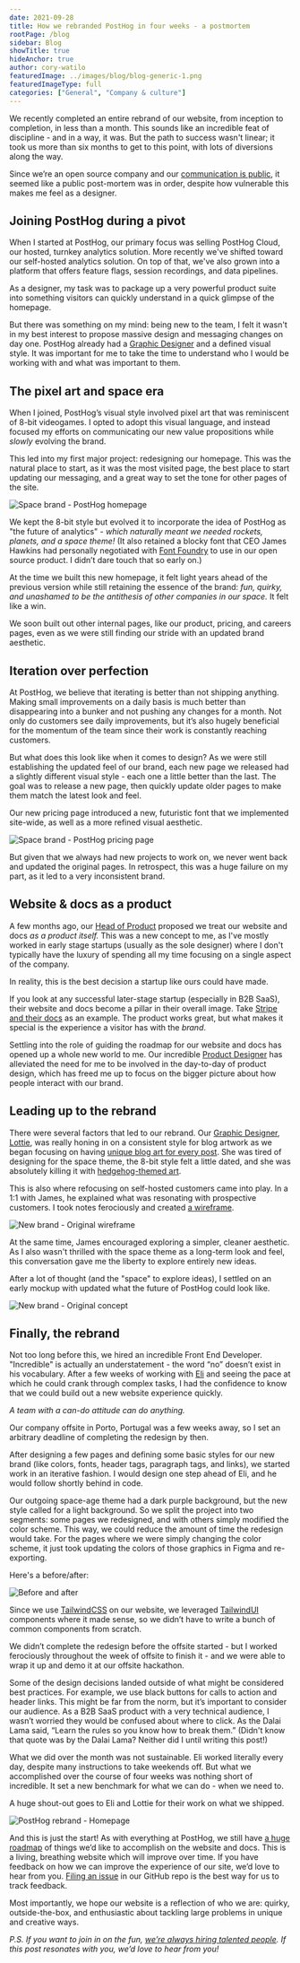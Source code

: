 ```yaml
---
date: 2021-09-28
title: How we rebranded PostHog in four weeks - a postmortem
rootPage: /blog
sidebar: Blog
showTitle: true
hideAnchor: true
author: cory-watilo
featuredImage: ../images/blog/blog-generic-1.png
featuredImageType: full
categories: ["General", "Company & culture"]
---
```

We recently completed an entire rebrand of our website, from inception to completion, in less than a month. This sounds like an incredible feat of discipline - and in a way, it was. But the path to success wasn't linear; it took us more than six months to get to this point, with lots of diversions along the way.

Since we’re an open source company and our [communication is public](/handbook/company/communication#public-by-default), it seemed like a public post-mortem was in order, despite how vulnerable this makes me feel as a designer.

## Joining PostHog during a pivot

When I started at PostHog, our primary focus was selling PostHog Cloud, our hosted, turnkey analytics solution. More recently we've shifted toward our self-hosted analytics solution. On top of that, we've also grown into a platform that offers feature flags, session recordings, and data pipelines.

As a designer, my task was to package up a very powerful product suite into something visitors can quickly understand in a quick glimpse of the homepage.

But there was something on my mind: being new to the team, I felt it wasn't in my best interest to propose massive design and messaging changes on day one. PostHog already had a [Graphic Designer](/handbook/company/team#lottie-coxon-graphic-designer) and a defined visual style. It was important for me to take the time to understand who I would be working with and what was important to them.

## The pixel art and space era
When I joined, PostHog’s visual style involved pixel art that was reminiscent of 8-bit videogames. I opted to adopt this visual language, and instead focused my efforts on communicating our new value propositions while _slowly_ evolving the brand.

This led into my first major project: redesigning our homepage. This was the natural place to start, as it was the most visited page, the best place to start updating our messaging, and a great way to set the tone for other pages of the site.

![Space brand - PostHog homepage](../images/blog/brand-postmortem/space-brand-homepage.png)

We kept the 8-bit style but evolved it to incorporate the idea of PostHog as "the future of analytics" - _which naturally meant we needed rockets, planets, and a space theme!_ (It also retained a blocky font that CEO James Hawkins had personally negotiated with [Font Foundry](http://www.fontfoundry.com/) to use in our open source product. I didn’t dare touch that so early on.)

At the time we built this new homepage, it felt light years ahead of the previous version while still retaining the essence of the brand: _fun, quirky, and unashamed to be the antithesis of other companies in our space._ It felt like a win.

We soon built out other internal pages, like our product, pricing, and careers pages, even as we were still finding our stride with an updated brand aesthetic. 

## Iteration over perfection
At PostHog, we believe that iterating is better than not shipping anything. Making small improvements on a daily basis is much better than disappearing into a bunker and not pushing any changes for a month. Not only do customers see daily improvements, but it’s also hugely beneficial for the momentum of the team since their work is constantly reaching customers.

But what does this look like when it comes to design? As we were still establishing the updated feel of our brand, each new page we released had a slightly different visual style - each one a little better than the last. The goal was to release a new page, then quickly update older pages to make them match the latest look and feel.

Our new pricing page introduced a new, futuristic font that we implemented site-wide, as well as a more refined visual aesthetic.

![Space brand - PostHog pricing page](../images/blog/brand-postmortem/space-brand-pricing.png)
 
But given that we always had new projects to work on, we never went back and updated the original pages. In retrospect, this was a huge failure on my part, as it led to a very inconsistent brand.

## Website & docs as a product
A few months ago, our [Head of Product](https://posthog.com/handbook/company/team#marcus-hyett-head-of-product) proposed we treat our website and docs _as a product itself._ This was a new concept to me, as I've mostly worked in early stage startups (usually as the sole designer) where I don't typically have the luxury of spending all my time focusing on a single aspect of the company.

In reality, this is the best decision a startup like ours could have made.

If you look at any successful later-stage startup (especially in B2B SaaS), their website and docs become a pillar in their overall image. Take [Stripe and their docs](https://stripe.com/docs) as an example. The product works great, but what makes it special is the experience a visitor has with the _brand_.

Settling into the role of guiding the roadmap for our website and docs has opened up a whole new world to me. Our incredible [Product Designer](https://posthog.com/handbook/company/team#chris-clark-product-designer) has alleviated the need for me to be involved in the day-to-day of product design, which has freed me up to focus on the bigger picture about how people interact with our brand.

## Leading up to the rebrand
There were several factors that led to our rebrand. Our [Graphic Designer, Lottie](https://posthog.com/handbook/company/team#lottie-coxon-graphic-designer), was really honing in on a consistent style for blog artwork as we began focusing on having [unique blog art for every post](https://posthog.com/blog). She was tired of designing for the space theme, the 8-bit style felt a little dated, and she was absolutely killing it with [hedgehog-themed art](https://posthog.com/media).

This is also where refocusing on self-hosted customers came into play. In a 1:1 with James, he explained what was resonating with prospective customers. I took notes ferociously and created [a wireframe](https://balsamiq.cloud/sd0i9zq/pxvojo4/r0A75).

![New brand - Original wireframe](../images/blog/brand-postmortem/new-brand-wireframe.png)

At the same time, James encouraged exploring a simpler, cleaner aesthetic. As I also wasn't thrilled with the space theme as a long-term look and feel, this conversation gave me the liberty to explore entirely new ideas. 

After a lot of thought (and the "space" to explore ideas), I settled on an early mockup with updated what the future of PostHog could look like.

![New brand - Original concept](../images/blog/brand-postmortem/new-brand-concept.png)

## Finally, the rebrand

Not too long before this, we hired an incredible Front End Developer. "Incredible" is actually an understatement - the word “no” doesn’t exist in his vocabulary. After a few weeks of working with [Eli](https://posthog.com/handbook/company/team#eli-kinsey-front-end-developer) and seeing the pace at which he could crank through complex tasks, I had the confidence to know that we could build out a new website experience quickly.

_A team with a can-do attitude can do anything._

Our company offsite in Porto, Portugal was a few weeks away, so I set an arbitrary deadline of completing the redesign by then.

After designing a few pages and defining some basic styles for our new brand (like colors, fonts, header tags, paragraph tags, and links),  we started work in an iterative fashion. I would design one step ahead of Eli, and he would follow shortly behind in code.

Our outgoing space-age theme had a dark purple background, but the new style called for a light background. So we split the project into two segments: some pages we redesigned, and with others simply modified the color scheme. This way, we could reduce the amount of time the redesign would take. For the pages where we were simply changing the color scheme, it just took updating the colors of those graphics in Figma and re-exporting.

Here's a before/after:

![Before and after](../images/blog/brand-postmortem/before-after.png)

Since we use [TailwindCSS](http://tailwindcss.com/) on our website, we leveraged [TailwindUI](https://tailwindui.com/) components where it made sense, so we didn’t have to write a bunch of common components from scratch.

We didn’t complete the redesign before the offsite started - but I worked ferociously throughout the week of offsite to finish it - and we were able to wrap it up and demo it at our offsite hackathon.

Some of the design decisions landed outside of what might be considered best practices. For example, we use black buttons for calls to action and header links. This might be far from the norm, but it’s important to consider our audience. As a B2B SaaS product with a very technical audience, I wasn’t worried they would be confused about where to click. As the Dalai Lama said, “Learn the rules so you know how to break them.”  (Didn't know that quote was by the Dalai Lama? Neither did I until writing this post!)

What we did over the month was not sustainable. Eli worked literally every day, despite many instructions to take weekends off. But what we accomplished over the course of four weeks was nothing short of incredible. It set a new benchmark for what we can do - when we need to.

A huge shout-out goes to Eli and Lottie for their work on what we shipped.

![PostHog rebrand - Homepage](../images/blog/brand-postmortem/final-new-brand.png)

And this is just the start! As with everything at PostHog, we still have [a huge roadmap](https://docs.google.com/document/d/16tORGZcfazvWMSONd7MrKqFjh98RJcfDdqxtZfCFrGs/edit?usp=sharing) of things we’d like to accomplish on the website and docs. This is a living, breathing website which will improve over time. If you have feedback on how we can improve the experience of our site, we’d love to hear from you. [Filing an issue](https://github.com/posthog/posthog.com/issues) in our GitHub repo is the best way for us to track feedback.

Most importantly, we hope our website is a reflection of who we are: quirky, outside-the-box, and enthusiastic about tackling large problems in unique and creative ways.

*P.S. If you want to join in on the fun, [we’re always hiring talented people](https://posthog.com/careers). If this post resonates with you, we’d love to hear from you!*